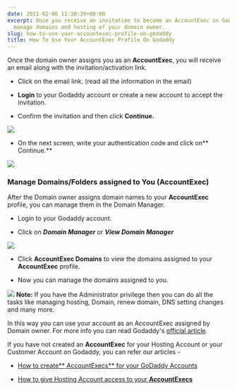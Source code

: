 ```yaml
---
date: 2011-02-06 11:30:39+00:00
excerpt: Once you receive an invitation to become an AccountExec on Godaddy, you can
  manage domains and hosting of your domain owner.
slug: how-to-use-your-accountexec-profile-on-godaddy
title: How To Use Your AccountExec Profile On Godaddy
---
```


Once the domain owner assigns you as an **AccountExec**, you will receive an email along with the invitation/activation link.



	
  * Click on the email link. (read all the information in the email)

	
  * **Login** to your Godaddy account or create a new account to accept the invitation.

	
  * Confirm the invitation and then click **Continue.**

[![](https://rtcamp.com/wp-content/uploads/2011/01/B2W-godaddy-5.png)](https://rtcamp.com/wp-content/uploads/2011/01/B2W-godaddy-5.png)
	
  * On the next screen, write your authentication code and click on** Continue.**

[![](https://rtcamp.com/wp-content/uploads/2011/01/b2w-accexec-2-600x207.png)](https://rtcamp.com/wp-content/uploads/2011/01/b2w-accexec-2.png)


### **Manage Domains/Folders assigned to You (AccountExec)**


After the Domain owner assigns domain names to your **AccountExec** profile, you can manage them in the Domain Manager.



	
  * Login to your Godaddy account.

	
  * Click on _**Domain Manager**_ or _**View Domain Manager**_

[![](https://rtcamp.com/wp-content/uploads/2011/01/B2W-accexec-1-600x195.png)](https://rtcamp.com/wp-content/uploads/2011/01/B2W-accexec-1.png)
	
  * Click **AccountExec Domains** to view the domains assigned to your **AccountExec** profile.

	
  * Now you can manage the domains assigned to you.

[![](https://rtcamp.com/wp-content/uploads/2011/01/bloggertowp-images-6.png)](https://rtcamp.com/wp-content/uploads/2011/01/bloggertowp-images-6.png)
**Note:** If you have the Administrator privilege then you can do all the tasks like managing hosting, Domain, renew domain, DNS setting changes and many more.

In this way you can use your account as an AccountExec assigned by Domain owner. For more info you can read Godaddy's [official article](http://help.godaddy.com/article/3138).

If you have not created an **AccountExec** for your Hosting Account or your Customer Account on Godaddy, you can refer our articles -



	
  * [How to create** AccountExecs** for your GoDaddy Accounts](http://bloggertowp.org/accountexec-giving-access-to-godaddy-account-without-sharing-password/)

	
  * [How to give Hosting Account access to your **AccountExecs**](http://bloggertowp.org/give-hosting-access-to-accountexec-in-godaddy/)


